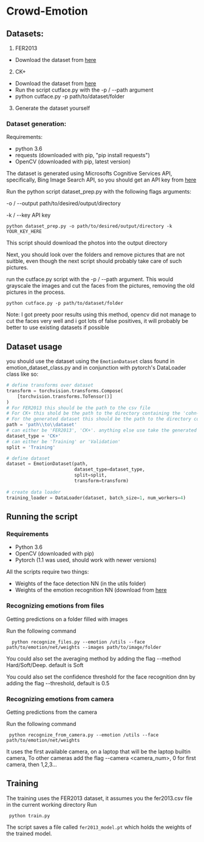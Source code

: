 # Crowd-Emotion
## Datasets:
1. FER2013
 - Download the dataset from [here](https://www.kaggle.com/c/challenges-in-representation-learning-facial-expression-recognition-challenge/data)
2. CK+
 - Download the dataset from [here](http://www.consortium.ri.cmu.edu/ckagree/)
 - Run the script cutface.py with the -p / --path argument 
 - python cutface.py -p path/to/dataset/folder
3. Generate the dataset yourself

### Dataset generation:

Requirements:
 - python 3.6 
 - requests (downloaded with pip, "pip install requests")
 - OpenCV (downloaded with pip, latest version)

The dataset is generated using Microsofts Cognitive Services API, specifically, Bing Image Search API, so you should get an API key from [here](https://azure.microsoft.com/en-us/try/cognitive-services/my-apis/?api=bing-image-search-api)

Run the python script dataset_prep.py with the following flags arguments:

 -o / --output path/to/desired/output/directory
 
 -k / --key API key 

    python dataset_prep.py -o path/to/desired/output/directory -k YOUR_KEY_HERE

This script should download the photos into the output directory

Next, you should look over the folders and remove pictures that are not suitble, even though the next script should probably take care of such pictures.

run the cutface.py script with the -p / --path argument. This would grayscale the images and cut the faces from the pictures, removing the old pictures in the process.

    python cutface.py -p path/to/dataset/folder

Note: I got preety poor results using this method, opencv did not manage to cut the faces very well and i got lots of false positives, it will probably be better to use existing datasets if possible


## Dataset usage
you should use the dataset using the `EmotionDataset` class found in emotion_dataset_class.py and in conjunction with pytorch's DataLoader class like so:
```python
# define transforms over dataset
transform = torchvision.transforms.Compose(
    [torchvision.transforms.ToTensor()]
)
# For FER2013 this should be the path to the csv file
# For CK+ this shold be the path to the directory containing the 'cohn-kanade-images' and 'Emotion' directories
# For the generated dataset this should be the path to the directory containing a directory for each emotion
path = 'path\\to\\dataset'
# can either be 'FER2013', 'CK+'. anything else use take the generated dataset
dataset_type = 'CK+'
# can either be 'Training' or 'Validation'
split = 'Training'

# define dataset
dataset = EmotionDataset(path,
                         dataset_type=dataset_type,
                         split=split,
                         transform=transform)
                         
# create data loader
training_loader = DataLoader(dataset, batch_size=1, num_workers=4)
```

## Running the script
### Requirements
 - Python 3.6
 - OpenCV (downloaded with pip)
 - Pytorch (1.1 was used, should work with newer versions)
 
 All the scripts require two things:
 - Weights of the face detection NN (in the utils folder)
 - Weights of the emotion recognition NN (download from [here](http://www.robots.ox.ac.uk/~albanie/models/pytorch-mcn/vgg_m_face_bn_fer_dag.pth)
 
 ### Recognizing emotions from files
 Getting predictions on a folder filled with images
 
 Run the following command
 
      python recognize_files.py --emotion /utils --face path/to/emotion/net/weights --images path/to/image/folder
      
 You could also set the averaging method by adding the flag --method Hard/Soft/Deep. default is Soft
 
 You could also set the confidence threshold for the face recognition dnn by adding the flag --threshold, default is 0.5
 ### Recognizing emotions from camera
 Getting predictions from the camera
 
 Run the following command 
 
     python recognize_from_camera.py --emotion /utils --face path/to/emotion/net/weights
 It uses the first available camera, on a laptop that will be the laptop builtin camera, To other cameras add the flag --camera <camera_num>, 0 for first camera, then 1,2,3...
 
 ## Training
 The training uses the FER2013 dataset, it assumes you the fer2013.csv file in the current working directory
 Run
 
     python train.py 
 The script saves a file called `fer2013_model.pt` which holds the weights of the trained model.
 
